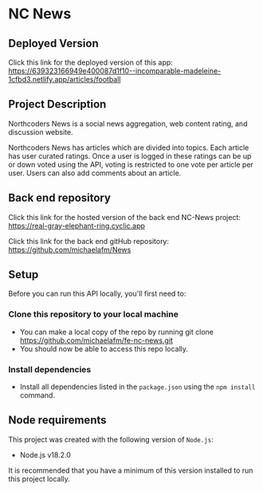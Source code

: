 # NC News

## Deployed Version
Click this link for the deployed version of this app: 
https://639323166949e400087d1f10--incomparable-madeleine-1cfbd3.netlify.app/articles/football


## Project Description

Northcoders News is a social news aggregation, web content rating, and discussion website.

Northcoders News has articles which are divided into topics. Each article has user curated ratings. Once a user is logged in these ratings can be up or down voted using the API, voting is restricted to one vote per article per user. Users can also add comments about an article.

## Back end repository
Click this link for the hosted version of the back end NC-News project: 
https://real-gray-elephant-ring.cyclic.app

Click this link for the back end gitHub repository:
https://github.com/michaelafm/News


## Setup

Before you can run this API locally, you'll first need to:

### Clone this repository to your local machine
- You can make a local copy of the repo by running git clone <https://github.com/michaelafm/fe-nc-news.git>
- You should now be able to access this repo locally.

### Install dependencies
- Install all dependencies listed in the `package.json` using the `npm install` command.


## Node requirements

This project was created with the following version of `Node.js`:
- Node.js v18.2.0

It is recommended that you have a minimum of this version installed to run this project locally.